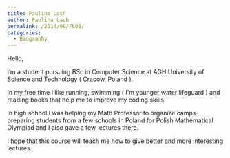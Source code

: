 ```yaml
---
title: Paulina Lach
author: Paulina Lach
permalink: /2014/06/7606/
categories:
  - Biography
---
```

Hello,

I’m a student pursuing BSc in Computer Science at AGH University of Science and Technology ( Cracow, Poland ).

In my free time I like running, swimming ( I'm younger water lifeguard ) and reading books that help me to improve my coding skills. 

In high school I was helping my Math Professor to organize camps preparing students from a few schools in Poland for Polish Mathematical Olympiad and I also gave a few lectures there.

I hope that this course will teach me how to give better and more interesting lectures.
